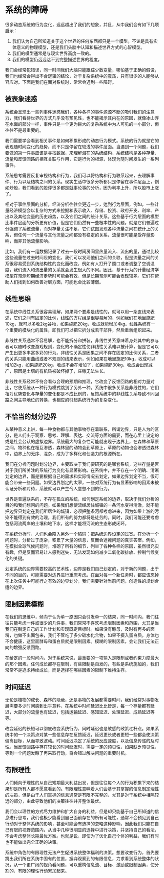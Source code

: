 # 系统的障碍

很多动态系统的行为变化，远远超出了我们的想象，并且，从中我们会有如下几项启示：
1. 我们认为自己所知道关于这个世界的任何东西都只是一个模型。不论是具有实体意义的物理模型，还是我们头脑中认知和描述世界方式的心智模型。
2. 我们的模型通常是与现实世界高度一致的。
3. 我们的模型仍远远达不到完整描述世界的程度。

我们会经常犯错误，同一时间我们大脑只能跟踪少数变量，哪怕基于正确的假设，我们也经常会得出不合逻辑的结论，对于复杂系统中的震荡，只有很少的人能够从容应对。下面是我们在面对系统时，常常会遇到一些障碍。

## 被表象迷惑

系统会呈现出一些列事件迷惑我们，各种各样的事件源源不断的吸引我们的注意力，我们看待世界的方式几乎没有预见性，也不能揭示其内在的原因，就像冰山浮在水面的部分一样，事件只是一个更为巨大的复杂系统中为人可见的一小部分，但往往不是最重要的。

我们需要学会看到相关事件是如何积累形成的动态行为模式。系统的行为就是它的表现随时间变化的趋势，而不只是停留在较浅的事件层面。当遇到一个问题，我们要做的第一件事应该是寻找数据，来理解潜在的系统结构，系统结构是各种存量、流量和反馈回路的相互关联与作用，它是行为的根源，体现为随时间发生的一系列事件。

系统思考需要反复审视结构和行为，我们可以将结构和行为联系起来，去理解事件、行为以及结构之间的关系。现实生活中很多分析都只是停留在事件层面上，例如炒股，我们看到的股评很多都是就事论事的分析，因为利率上升，所以股市上涨了。

相对于事件层面的分析，经济分析往往会更近一步，达到行为层面，例如，一些计量经济模型会以复杂的方式来挖掘和表示收入、存储、投资、政府开支、利率、产出以及其他变量的历史趋势，以及它们之间的统计关系。这些基于行为层面的模型比事件层面的分析更有价值，但是它们仍然有一些根本性的问题，就是它们普遍过分强调了系统流量，而对存量关注不足，它们试图发现各种流量之间在统计上的关系，但任何一个流量与其他流量之间都没有稳定的关系，流量很可能是受存量影响，而非其他流量影响。

比如，我们有一组数据记录了过去一段时间房间里热量流入、流出的量，通过比较这些流量在过去时间段的变化，我们可以发现他们之间的关联，但是流量之间的关系很容易受到系统结构性的变化而改变，例如有人打开了窗口或者调整了空调温度，我们流入和流出量的关系就会发生很大的不同。因此，基于行为的计量经济学模型在预测短期经济走势时可能会有效，但是长期预测可能会表现较差。它们在帮助人们找到如何改善对层方面，可能也会比较薄弱。

## 线性思维

在系统中线性关系很容易理解，如果两个要素是线性的，就可以用一条直线来表述，它们之间有固定的比例，线性的方程组是很容易解的，例如我们在地里施肥10kg，就可以多收2kg谷物，如果施肥20kg，收成就能增加4kg。线性系统有一个重要的模块化的属性，即我们可以把它拆分成若干部件，然后重新组织起来。

非线性关系通常不容易解，也不能拆分和拼装，非线性关系意味着身处其中的参与者可以随时改变游戏规则，变化的不确定性使非线性关系难以被计算，但是它可以产生出更多丰富多彩的行为。非线性关系是因果之间不存在固定的比例关系，二者的关系只能用曲线或者不规则的线来表示，例如如果在地里施肥10kg，收成可以增加2kg，如果施肥20kg，收成不会在增加了，如果施肥30kg，收成会出现减产，原因是土壤的有机质被破坏掉了，庄稼无法生长。

非线性关系经常不符合看似合理的预期和推理，它改变了反馈回路的相对力量对比，它使系统从一种行为模式跳到了另外一种。系统中很多关系是非线性的，它们相对优势变化与存量的变化都是不成比例的，反馈系统中的非线性关系导致不同回路之间主导地位的转换，也相应的引起系统行为的复杂变化。

## 不恰当的划分边界

从某种意义上讲，每一种食物都与其他事物存在着联系，所谓边界，只是人为的区分，是人们出于观察、思考、理解、表达、交流等方面的需要，而在心里上设定的或是社会公认的虚拟边界。系统最大的复杂性可能就出现于边界上，在森林和草原之间，物种也在相互渗透，森林里的动物会到草原上，草原的动物也会渗透进森林中，边界上的无序、混杂，成为了多样化和创造力的根源所在。

我们在分析问题时划分边界，主要取决于我们要研究的是哪套系统，这些存量是否对于我们所关注的系统行为变化有显著影响。在系统中，并不存在一个明确、清晰划定的边界，而是要根据自己的需求和实际情况去划定，如果边界划定不当，很可能会带来一些问题。如果边界划定的太窄，一些对系统行为有显著影响的因素未被认证分析和对待，系统就可以产生令人意想不到的行为。

世界是普遍联系的，不存在孤立的系统，如何划定系统的边界，取决于我们分析的目的和我们想问的问题。如果我们想使流经居住城镇的一条河水变得清澈，就不能把边界只划定在我们所居住的城镇，必须把整条河都考虑进来，因为如果上游的污染不能得到有效的治理，我们所有的努力都将是徒劳的。同时，我们可能还要考虑包括河流两岸的土壤和地下水，这样才能将河流的生态形成闭环。

在系统分析时，人们也会陷入另外一个陷阱：把系统边界设定的过宽。在分析一个问题时，分析过于庞杂，积累了大量的信息，反而会遮掩问题的真实答案。例如，在模拟全球气候问题时，堆砌了所有的细节，列举了各种各样的原因，虽然很充实有趣，但是反而容易让人感到迷失，无法发现如何减少二氧化碳排放、控制气候变化的关键。

划定系统的边界需要较高的艺术性，边界是我们自己划定的，对于新的问题，出于不同的目的，可能需要对边界进行重庆考虑。在面对每一个新任务时，都应该忘掉在上次任务中可能行之有效的边界划分，我们需要针对当前问题，创造性的规划合适的边界。

## 限制因素模糊

在我们的思维中，倾向于认为单一原因只会引发单一的结果，同一时间内，我们往往只能考虑一件或很少的几件事，我们常常不喜欢考虑限制因素和范围，尤其是当我们在制定自己的工作计划和实现既定目标时。如果没有酵母，及时有再多的面粉，也做不出面包来，我们不管吃了多少碳水化合物，如果不摄入蛋白质，身体也不会健康，这里面酵母和蛋白质就是限制因素。模糊的限制因素，会让我们无法正向的增强反馈回路。

在给定的一段时间内，对于系统来说，最重要的一项输入是限制或者约束力度最大的那个因素。任何成长都存在限制，有些限制是自发的，有些是系统施加的，我们常常不是追求持续成长，而是选择在哪些因素的限制下维持生存。

## 时间延迟

无论是植物的成长、森林的隐蔽，还是事物的发展都需要时间，我们经常对事物发展需要多少时间感到出乎意料，在系统中时间延迟比比皆是，每一个存量都有延迟，大部分的流量也有延迟，包括运输延迟、感知延迟、处理延迟、成熟延迟等等。

改变延迟的长短可以彻底改变系统行为，同时延迟也是敏感的政策杠杆点。如果系统中的一个决策点对某一些信息存在反馈延迟，延迟更长或者更短一些都会使决策偏离目标，从而导致波动。时间延迟决定了系统的反应速度，以及信息传递的及时性。当反馈回路中存在较长的时间延迟时，需要一定的预见性，如果缺乏预见性，等到一个问题发酵了再采取行动，将会错过解决问题的重要时机。

## 有限理性

人们倾向于理性的从自己短期最大利益出发，但是往往每个人的行为积累下来的结果却是所有人都不愿意看到的。有限理性意味着人们会基于其掌握的信息制定理性的决策，但是由于人们掌握的信息通常是有限不完整的，尤其是对于系统中相隔较远的部分，由此导致他们的决策往往并非整体最优。

我们会以理性的方式尽力维护和扩大自身的利益，但是却只能基于自己所知道的信息进行思考，我们也极少能看到自己面前存在的所有可能性，通常不会预见到自己行动对于整体系统的影响，甚至可能会有选择的忽略这种影响，因此我们只能在自己有限的视野范围内，从当中几种很明显的选择中进行决策，并坚持自己的看法，不会考虑整体长期最优方案。也就是说，即使为了优化自己个体的利益，我们有时也不能做出完全正确的决策。

系统中角色的有限理性无法产生促进系统整体福利的决策。想要改变行为，首先要跳出我们所在系统中固有的位置，摒弃观察到的有限信息，力求看到系统整体的状况，从一个更广阔的视角看问题，可以重构信息流、目标、激励或限制因素，使分割的、有限的理性行动累加起来。

